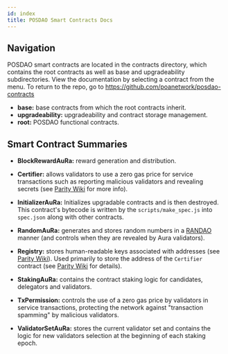 ```yaml
---
id: index
title: POSDAO Smart Contracts Docs
---
```


## Navigation

POSDAO smart contracts are located in the contracts directory, which contains the root contracts as well as base and upgradeability subdirectories. View the documentation by selecting a contract from the menu. To return to the repo, go to https://github.com/poanetwork/posdao-contracts

- **base:** base contracts from which the root contracts inherit.
- **upgradeability:** upgradeability and contract storage management.
- **root:** POSDAO functional contracts.

## Smart Contract Summaries

- **BlockRewardAuRa:** reward generation and distribution. 

- **Certifier:** allows validators to use a zero gas price for service transactions such as reporting malicious validators and revealing secrets (see [Parity Wiki](https://wiki.parity.io/Permissioning.html#gas-price) for more info). 

- **InitializerAuRa:** Initializes upgradable contracts and is then destroyed. This contract's bytecode is written by the `scripts/make_spec.js` into `spec.json` along with other contracts.

- **RandomAuRa:** generates and stores random numbers in a [RANDAO](https://github.com/randao/randao) manner (and controls when they are revealed by Aura validators). 

- **Registry:** stores human-readable keys associated with addresses (see [Parity Wiki](https://wiki.parity.io/Parity-name-registry.html)). Used primarily to store the address of the `Certifier` contract (see [Parity Wiki](https://wiki.parity.io/Permissioning.html#gas-price) for details).

- **StakingAuRa:** contains the contract staking logic for candidates, delegators and validators.

- **TxPermission:** controls the use of a zero gas price by validators in service transactions, protecting the network against "transaction spamming" by malicious validators. 

- **ValidatorSetAuRa:** stores the current validator set and contains the logic for new validators selection at the beginning of each staking epoch.
